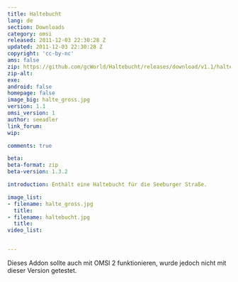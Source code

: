```yaml
---
title: Haltebucht
lang: de
section: Downloads
category: omsi
released: 2011-12-03 22:30:28 Z
updated: 2011-12-03 22:30:28 Z
copyright: 'cc-by-nc'
ams: false
zip: https://github.com/gcWorld/Haltebucht/releases/download/v1.1/haltebucht_1.1.zip
zip-alt:
exe:
android: false
homepage: false
image_big: halte_gross.jpg
version: 1.1
omsi_version: 1
author: seeadler
link_forum:
wip:

comments: true

beta:
beta-format: zip
beta-version: 1.3.2

introduction: Enthält eine Haltebucht für die Seeburger Straße.

image_list:
- filename: halte_gross.jpg
  title:
- filename: haltebucht.jpg
  title:
video_list:


---
```

Dieses Addon sollte auch mit OMSI 2 funktionieren, wurde jedoch nicht mit dieser Version getestet.
